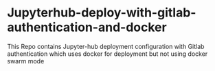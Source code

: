 # Jupyterhub-deploy-with-gitlab-authentication-and-docker
This Repo contains  Jupyter-hub deployment configuration with Gitlab authentication  which uses docker for deployment  but not using docker swarm mode 
